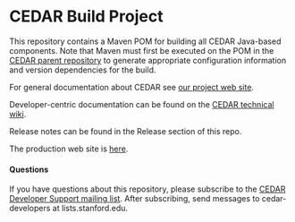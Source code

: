 # CEDAR Build Project

This repository contains a Maven POM for building all CEDAR Java-based components.
Note that Maven must first be executed on the  POM in the [CEDAR parent repository](https://github.com/metadatacenter/cedar-parent) to generate
appropriate configuration information and version dependencies for the build.

For general documentation about CEDAR see [our project web site](https://metadatacenter.org/).

Developer-centric documentation can be found on the [CEDAR technical wiki](https://github.com/metadatacenter/cedar-docs/wiki/CEDAR-technical-documentation).

Release notes can be found in the Release section of this repo.

The production web site is [here](https://cedar.metadatacenter.org).

#### Questions

If you have questions about this repository, please subscribe to the [CEDAR Developer Support
mailing list](https://mailman.stanford.edu/mailman/listinfo/cedar-developers).
After subscribing, send messages to cedar-developers at lists.stanford.edu.

